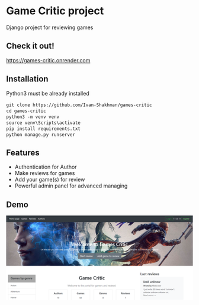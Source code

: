 # Game Critic project
Django project for reviewing games
## Check it out!
https://games-critic.onrender.com
## Installation
Python3 must be already installed
```shell
git clone https://github.com/Ivan-Shakhman/games-critic
cd games-critic
python3 -m venv venv
source venv\Scripts\activate
pip install requirements.txt
python manage.py runserver
```
## Features
* Authentication for Author
* Make reviews for games
* Add your game(s) for review
* Powerful admin panel for advanced managing
## Demo
![Website interface](demo.png)

